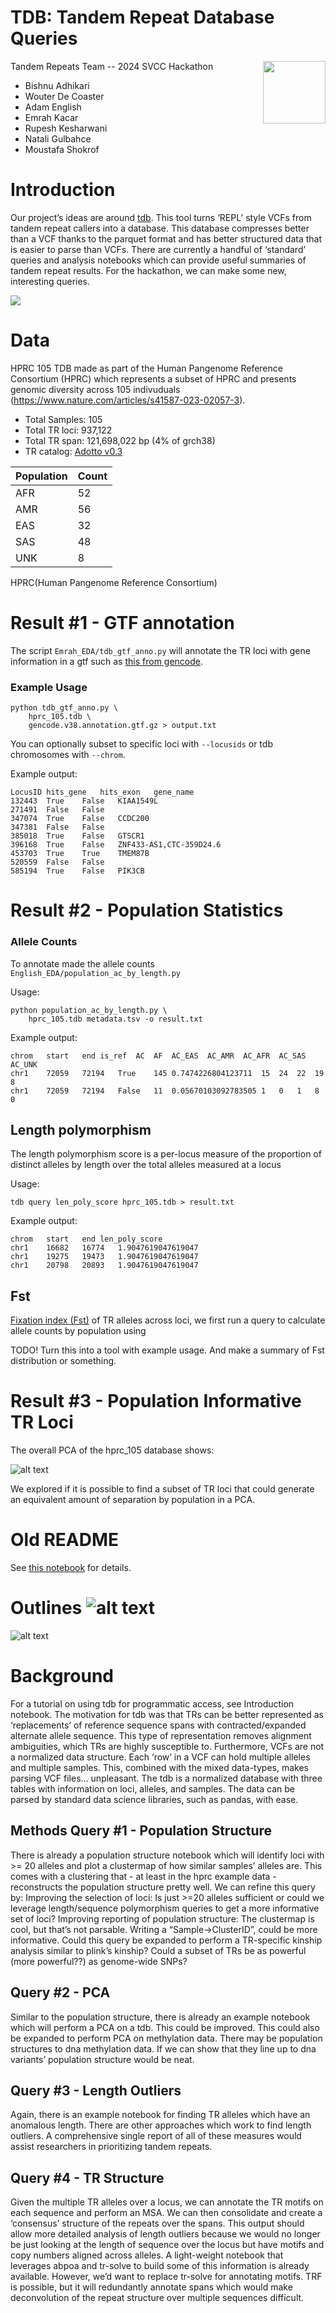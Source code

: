 # TDB: Tandem Repeat Database Queries
<img src="https://github.com/collaborativebioinformatics/tandemrepeats/blob/main/imgs/TandoRepeatLogo.png?raw=true" style="width:100px;" align="right" style="vertical-align: middle;"> 

Tandem Repeats Team -- 2024 SVCC Hackathon

- Bishnu Adhikari
- Wouter De Coaster
- Adam English
- Emrah Kacar
- Rupesh Kesharwani
- Natali Gulbahce
- Moustafa Shokrof

Introduction
============
Our project’s ideas are around [tdb](https://github.com/ACEnglish/tdb). This tool turns ‘REPL’ style VCFs from tandem repeat callers into a database. This database compresses better than a VCF thanks to the parquet format and has better structured data that is easier to parse than VCFs. There are currently a handful of ‘standard’ queries and analysis notebooks which can provide useful summaries of tandem repeat results. For the hackathon, we can make some new, interesting queries.

![](imgs/TDBOverview.png)

Data
====
HPRC 105 TDB made as part of the Human Pangenome Reference Consortium (HPRC) which represents a subset of HPRC and presents genomic diversity across 105 indivuduals (https://www.nature.com/articles/s41587-023-02057-3).

- Total Samples: 105
- Total TR loci: 937,122 
- Total TR span: 121,698,022 bp (4% of grch38)
- TR catalog: [Adotto v0.3](https://zenodo.org/records/7226352)

| Population | Count |
|------------|-------|
| AFR        | 52    |
| AMR        | 56    |
| EAS        | 32    |
| SAS        | 48    |
| UNK        | 8     |


HPRC(Human Pangenome Reference Consortium)

Result #1 - GTF annotation
==========================

The script `Emrah_EDA/tdb_gtf_anno.py` will annotate the TR loci with gene information in a gtf such as [this from
gencode](https://ftp.ebi.ac.uk/pub/databases/gencode/Gencode_human/release_38/gencode.v38.annotation.gtf.gz`).

### Example Usage
```
python tdb_gtf_anno.py \
    hprc_105.tdb \
    gencode.v38.annotation.gtf.gz > output.txt
```
You can optionally subset to specific loci with `--locusids` or tdb chromosomes with `--chrom`.

Example output:
```
LocusID	hits_gene	hits_exon	gene_name
132443	True	False	KIAA1549L
271491	False	False
347074	True	False	CCDC200
347381	False	False
385018	True	False	GTSCR1
396168	True	False	ZNF433-AS1,CTC-359D24.6
453703	True	True	TMEM87B
520559	False	False
585194	True	False	PIK3CB
```

Result #2 - Population Statistics
=================================

### Allele Counts
To annotate made the allele counts  `English_EDA/population_ac_by_length.py`

Usage:
```
python population_ac_by_length.py \
    hprc_105.tdb metadata.tsv -o result.txt
```

Example output:
```
chrom	start	end	is_ref	AC	AF	AC_EAS	AC_AMR	AC_AFR	AC_SAS	AC_UNK
chr1	72059	72194	True	145	0.7474226804123711	15	24	22	19	8
chr1	72059	72194	False	11	0.05670103092783505	1	0	1	8	0
```
## Length polymorphism
The length polymorphism score is a per-locus measure of the proportion of distinct alleles by length over the total
alleles measured at a locus

Usage:
```
tdb query len_poly_score hprc_105.tdb > result.txt
```

Example output:
```
chrom	start	end	len_poly_score
chr1	16682	16774	1.9047619047619047
chr1	19275	19473	1.9047619047619047
chr1	20798	20893	1.9047619047619047
```

## Fst
 [Fixation index (Fst)](https://en.wikipedia.org/wiki/Fixation_index) of TR alleles across loci, we
first run a query to calculate allele counts by population using

TODO! Turn this into a tool with example usage. And make a summary of Fst distribution or something.


Result #3 - Population Informative TR Loci
==========================================
The overall PCA of the hprc_105 database shows:

![alt text](https://github.com/collaborativebioinformatics/tandemrepeats/blob/main/imgs/baseline_pca_tr_105samples.png?raw=true)

We explored if it is possible to find a subset of TR loci that could generate an equivalent amount of separation by
population in a PCA.


# Old README

See [this notebook](https://github.com/collaborativebioinformatics/tandemrepeats/blob/main/English_EDA/MainNotebook.ipynb) for details.

# Outlines ![alt text](https://github.com/collaborativebioinformatics/tandemrepeats/blob/main/imgs/Slide1.png?raw=true)
![alt text](https://github.com/collaborativebioinformatics/tandemrepeats/blob/main/imgs/Slide2.png?raw=true)

Background
===========

For a tutorial on using tdb for programmatic access, see Introduction notebook. The motivation for tdb was that TRs can be better represented as ‘replacements’ of reference sequence spans with contracted/expanded alternate allele sequence. This type of representation removes alignment ambiguities, which TRs are highly susceptible to. Furthermore, VCFs are not a normalized data structure. Each ‘row’ in a VCF can hold multiple alleles and multiple samples. This, combined with the mixed data-types, makes parsing VCF files… unpleasant.  The tdb is a normalized database with three tables with information on loci, alleles, and samples. The data can be parsed by standard data science libraries, such as pandas, with ease.

Methods
Query #1 - Population Structure
--------------
There is already a population structure notebook which will identify loci with >= 20 alleles and plot a clustermap of how similar samples’ alleles are. This comes with a clustering that - at least in the hprc example data - reconstructs the population structure pretty well. We can refine this query by:
Improving the selection of loci: Is just >=20 alleles sufficient or could we leverage length/sequence polymorphism queries to get a more informative set of loci?
Improving reporting of population structure: The clustermap is cool, but that’s not parsable. Writing a “Sample->ClusterID”, could be more informative.
Could this query be expanded to perform a TR-specific kinship analysis similar to plink’s kinship? Could a subset of TRs be as powerful (more powerful??) as genome-wide SNPs?

Query #2 - PCA
--------------
Similar to the population structure, there is already an example notebook which will perform a PCA on a tdb. This could be improved. This could also be expanded to perform PCA on methylation data. There may be population structures to dna methylation data. If we can show that they line up to dna variants’ population structure would be neat.

Query #3 - Length Outliers
--------------
Again, there is an example notebook for finding TR alleles which have an anomalous length. There are other approaches which work to find length outliers. A comprehensive single report of all of these measures would assist researchers in prioritizing tandem repeats.

Query #4 - TR Structure
--------------
Given the multiple TR alleles over a locus, we can annotate the TR motifs on each sequence and perform an MSA. We can then consolidate and create a ‘consensus’ structure of the repeats over the spans. This output should allow more detailed analysis of length outliers because we would no longer be just looking at the length of sequence over the locus but have motifs and copy numbers aligned across alleles. A light-weight notebook that leverages abpoa and tr-solve to build some of this information is already available. However, we’d want to replace tr-solve for annotating motifs. TRF is possible, but it will redundantly annotate spans which would make deconvolution of the repeat structure over multiple sequences difficult.
